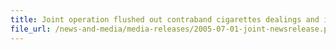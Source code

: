 ```yaml
---
title: Joint operation flushed out contraband cigarettes dealings and immigration offenders at Yew Tee.
file_url: /news-and-media/media-releases/2005-07-01-joint-newsrelease.pdf
---
```

